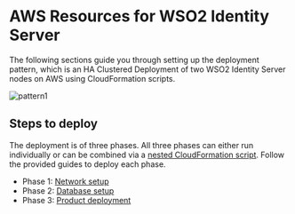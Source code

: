 # AWS Resources for WSO2 Identity Server

 The following sections guide you through setting up the deployment pattern, which is an HA Clustered Deployment of two WSO2 Identity Server nodes on AWS using CloudFormation scripts.

  ![pattern1](images/is-pattern1.png)

## Steps to deploy

The deployment is of three phases. All three phases can either run individually or can be combined via a [nested CloudFormation script](Minimum-HA/nested-identity.yaml). Follow the provided guides to deploy each phase.

  - Phase 1: [Network setup](network/README.md)
  - Phase 2: [Database setup](database/README.md)
  - Phase 3: [Product deployment](product/README.md)
